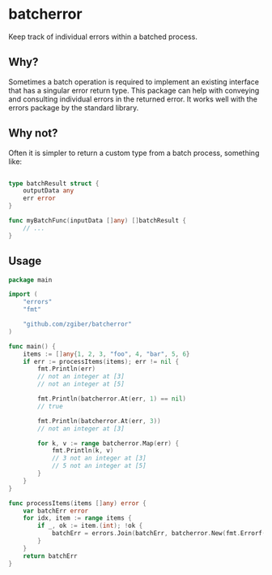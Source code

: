 # batcherror

Keep track of individual errors within a batched process.

## Why?

Sometimes a batch operation is required to implement an existing interface that has a singular error return type.
This package can help with conveying and consulting individual errors in the returned error. 
It works well with the errors package by the standard library.

## Why not?

Often it is simpler to return a custom type from a batch process, something like:

```go

type batchResult struct {
	outputData any
	err error
}

func myBatchFunc(inputData []any) []batchResult {
	// ...
}
```

## Usage

```go
package main

import (
	"errors"
	"fmt"

	"github.com/zgiber/batcherror"
)

func main() {
	items := []any{1, 2, 3, "foo", 4, "bar", 5, 6}
	if err := processItems(items); err != nil {
		fmt.Println(err)
		// not an integer at [3]
		// not an integer at [5]

		fmt.Println(batcherror.At(err, 1) == nil)
		// true

		fmt.Println(batcherror.At(err, 3))
		// not an integer at [3]

		for k, v := range batcherror.Map(err) {
			fmt.Println(k, v)
			// 3 not an integer at [3]
			// 5 not an integer at [5]
		}
	}
}

func processItems(items []any) error {
	var batchErr error
	for idx, item := range items {
		if _, ok := item.(int); !ok {
			batchErr = errors.Join(batchErr, batcherror.New(fmt.Errorf("not an integer"), idx))
		}
	}
	return batchErr
}
```
